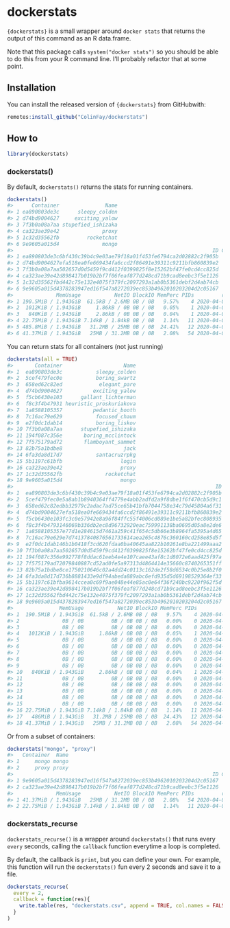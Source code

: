 
<!-- README.md is generated from README.Rmd. Please edit that file -->

# dockerstats

<!-- badges: start -->

<!-- badges: end -->

`{dockerstats}` is a small wrapper around `docker stats` that returns
the output of this command as an R data.frame.

Note that this package calls `system("docker stats")` so you should be
able to do this from your R command line. I’ll probably refactor that at
some point.

## Installation

You can install the released version of `{dockerstats}` from GitHubwith:

``` r
remotes:install_github("ColinFay/dockerstats")
```

## How to

``` r
library(dockerstats)
```

### dockerstats()

By default, `dockerstats()` returns the stats for running containers.

``` r
dockerstats()
#>      Container               Name
#> 1 ea890803de3c      sleepy_colden
#> 2 d74bd9004627     exciting_yalow
#> 3 7f3b0a08a7aa stupefied_ishizaka
#> 4 ca323ae39e42              proxy
#> 5 1c32d35562fb         rocketchat
#> 6 9e9605a015d4              mongo
#>                                                                 ID CPUPerc
#> 1 ea890803de3c6bf430c39b4c9e03ae79f18a01f453fe6794ca2d02882c2f905b   0.41%
#> 2 d74bd9004627efa518ea0fe669434fa6ccd2f86491e39311c9211bfb860839e2   0.00%
#> 3 7f3b0a08a7aa502657d0d5459f9cd412f0399825f8e15262bf47fe0cd4cc825d   0.00%
#> 4 ca323ae39e42d898417b019b2bf7f06feaf877d248cd71b9cad8eebc3f5e1126   0.00%
#> 5 1c32d35562fbd442c75e132e4075f379fc2097293a1ab0b5361debf2d4ab74cb   1.26%
#> 6 9e9605a015d4378283947ed16f547a8272039ec853b4962010203204d2c05167   1.32%
#>              MemUsage           NetIO BlockIO MemPerc PIDs         record_time
#> 1 190.5MiB / 1.943GiB  61.5kB / 2.6MB 0B / 0B   9.57%    4 2020-04-09 15:23:24
#> 2  1012KiB / 1.943GiB     1.86kB / 0B 0B / 0B   0.05%    1 2020-04-09 15:23:24
#> 3   840KiB / 1.943GiB     2.86kB / 0B 0B / 0B   0.04%    1 2020-04-09 15:23:24
#> 4 22.75MiB / 1.943GiB 7.14kB / 1.84kB 0B / 0B   1.14%   11 2020-04-09 15:23:24
#> 5 485.8MiB / 1.943GiB   31.2MB / 25MB 0B / 0B  24.41%   12 2020-04-09 15:23:24
#> 6 41.37MiB / 1.943GiB   25MB / 31.2MB 0B / 0B   2.08%   54 2020-04-09 15:23:24
```

You can return stats for all containers (not just running)

``` r
dockerstats(all = TRUE)
#>       Container                    Name
#> 1  ea890803de3c           sleepy_colden
#> 2  5cef479fec0e           boring_swartz
#> 3  658ed62c82ed            elegant_pare
#> 4  d74bd9004627          exciting_yalow
#> 5  f5cb6430e103      gallant_lichterman
#> 6  f8c3f4b47931 heuristic_proskuriakova
#> 7  1a8588105357          pedantic_booth
#> 8  7c16ac79e629           focused_chaum
#> 9  e2f0dc1dab14           boring_liskov
#> 10 7f3b0a08a7aa      stupefied_ishizaka
#> 11 194f087c356e       boring_mcclintock
#> 12 7f575179ad72       flamboyant_sammet
#> 13 82b75a1bdbe8                    jack
#> 14 6fa3da8d17d7           santacruzrpkg
#> 15 5b1197c61bfb                   login
#> 16 ca323ae39e42                   proxy
#> 17 1c32d35562fb              rocketchat
#> 18 9e9605a015d4                   mongo
#>                                                                  ID CPUPerc
#> 1  ea890803de3c6bf430c39b4c9e03ae79f18a01f453fe6794ca2d02882c2f905b   0.10%
#> 2  5cef479fec0e5a8ab1b8940364ff4779e4abb2adfd2a9f8dbe1f6f470cb5d9c1   0.00%
#> 3  658ed62c82edbb32979c2adac7ad75ce65b41bfb7044758e34c79d45804a6f31   0.00%
#> 4  d74bd9004627efa518ea0fe669434fa6ccd2f86491e39311c9211bfb860839e2   0.00%
#> 5  f5cb6430e103fc3c0e57942e8a96f84ffc55f4006cd089e1be5a82bfec808935   0.00%
#> 6  f8c3f4b4793146069b336db2ec8d96732920eac759991138ba0695d05a8e2de6   0.00%
#> 7  1a8588105357e77d1e284615d7461a259c41f654c5db66e3b8964fa5395a4d65   0.00%
#> 8  7c16ac79e629e7d74137840876561733614aea265c4876c360160cd258e85d5f   0.00%
#> 9  e2f0dc1dab146b1b0418f3cd620fdaa0ba40645aa822b10261e8ba221499aaa2   0.00%
#> 10 7f3b0a08a7aa502657d0d5459f9cd412f0399825f8e15262bf47fe0cd4cc825d   0.00%
#> 11 194f087c356e992778f8ddac61eeb4e4e107caee43af8c1d8072e6aad425f97a   0.00%
#> 12 7f575179ad72079840887cd52ad0fe5a97313d4864414e35660c8740265351ff   0.00%
#> 13 82b75a1bdbe8ce1750210646c02a4dd24c0113c162de2f58d6534c0b25e8b2f0   0.00%
#> 14 6fa3da8d17d736b8881433e9df94abeda889abc6efd935d5d69198529364ef33   0.00%
#> 15 5b1197c61bfba9614ccea0c69f9ae048e44e85ac0e64f36f240bc9220f962f5d   0.00%
#> 16 ca323ae39e42d898417b019b2bf7f06feaf877d248cd71b9cad8eebc3f5e1126   0.00%
#> 17 1c32d35562fbd442c75e132e4075f379fc2097293a1ab0b5361debf2d4ab74cb   0.09%
#> 18 9e9605a015d4378283947ed16f547a8272039ec853b4962010203204d2c05167   1.01%
#>               MemUsage           NetIO BlockIO MemPerc PIDs         record_time
#> 1  190.5MiB / 1.943GiB  61.5kB / 2.6MB 0B / 0B   9.57%    4 2020-04-09 15:23:26
#> 2              0B / 0B         0B / 0B 0B / 0B   0.00%    0 2020-04-09 15:23:26
#> 3              0B / 0B         0B / 0B 0B / 0B   0.00%    0 2020-04-09 15:23:26
#> 4   1012KiB / 1.943GiB     1.86kB / 0B 0B / 0B   0.05%    1 2020-04-09 15:23:26
#> 5              0B / 0B         0B / 0B 0B / 0B   0.00%    0 2020-04-09 15:23:26
#> 6              0B / 0B         0B / 0B 0B / 0B   0.00%    0 2020-04-09 15:23:26
#> 7              0B / 0B         0B / 0B 0B / 0B   0.00%    0 2020-04-09 15:23:26
#> 8              0B / 0B         0B / 0B 0B / 0B   0.00%    0 2020-04-09 15:23:26
#> 9              0B / 0B         0B / 0B 0B / 0B   0.00%    0 2020-04-09 15:23:26
#> 10   840KiB / 1.943GiB     2.86kB / 0B 0B / 0B   0.04%    1 2020-04-09 15:23:26
#> 11             0B / 0B         0B / 0B 0B / 0B   0.00%    0 2020-04-09 15:23:26
#> 12             0B / 0B         0B / 0B 0B / 0B   0.00%    0 2020-04-09 15:23:26
#> 13             0B / 0B         0B / 0B 0B / 0B   0.00%    0 2020-04-09 15:23:26
#> 14             0B / 0B         0B / 0B 0B / 0B   0.00%    0 2020-04-09 15:23:26
#> 15             0B / 0B         0B / 0B 0B / 0B   0.00%    0 2020-04-09 15:23:26
#> 16 22.75MiB / 1.943GiB 7.14kB / 1.84kB 0B / 0B   1.14%   11 2020-04-09 15:23:26
#> 17   486MiB / 1.943GiB   31.2MB / 25MB 0B / 0B  24.43%   12 2020-04-09 15:23:26
#> 18 41.37MiB / 1.943GiB   25MB / 31.2MB 0B / 0B   2.08%   54 2020-04-09 15:23:26
```

Or from a subset of containers:

``` r
dockerstats("mongo", "proxy")
#>   Container  Name
#> 1     mongo mongo
#> 2     proxy proxy
#>                                                                 ID CPUPerc
#> 1 9e9605a015d4378283947ed16f547a8272039ec853b4962010203204d2c05167   0.99%
#> 2 ca323ae39e42d898417b019b2bf7f06feaf877d248cd71b9cad8eebc3f5e1126   0.00%
#>              MemUsage           NetIO BlockIO MemPerc PIDs         record_time
#> 1 41.37MiB / 1.943GiB   25MB / 31.2MB 0B / 0B   2.08%   54 2020-04-09 15:23:28
#> 2 22.75MiB / 1.943GiB 7.14kB / 1.84kB 0B / 0B   1.14%   11 2020-04-09 15:23:28
```

### dockerstats\_recurse

`dockerstats_recurse()` is a wrapper around `dockerstats()` that runs
every `every` seconds, calling the `callback` function everytime a loop
is completed.

By default, the callback is `print`, but you can define your own. For
example, this function will run the `dockerstats()` fun every 2 seconds
and save it to a file.

``` r
dockerstats_recurse(
  every = 2,
  callback = function(res){
    write.table(res, "dockerstats.csv", append = TRUE, col.names = FALSE)
  }
)
```
